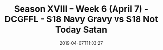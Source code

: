 ---
title: Season XVIII – Week 6 (April 7) - DCGFFL - S18 Navy Gravy vs S18 Not Today
  Satan
teams-score:
- team: _teams/navy.md
  score: 24
- team: _teams/red.md
  score: 20
mvp: Vincent Culliver (Navy), Andy Allen (Red)
game-ball: ''
season: 18
week: 6
date: '2019-04-07T11:03:27'
pageid: season-xviii-week-6-april-8-6917-vs-6911
---